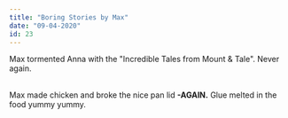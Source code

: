 ```yaml
---
title: "Boring Stories by Max"
date: "09-04-2020"
id: 23
---
```

Max tormented Anna with the "Incredible Tales from Mount & Tale". Never again. <br><br>

Max made chicken and broke the nice pan lid __-AGAIN.__ Glue melted in the food yummy yummy.

